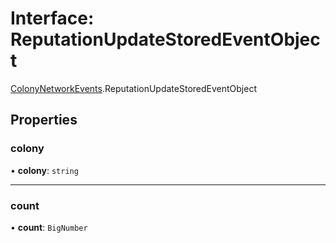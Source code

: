 # Interface: ReputationUpdateStoredEventObject

[ColonyNetworkEvents](../modules/ColonyNetworkEvents.md).ReputationUpdateStoredEventObject

## Properties

### colony

• **colony**: `string`

___

### count

• **count**: `BigNumber`
